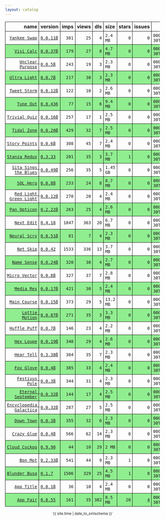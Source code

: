 ```yaml
---
layout: catalog
---
```


<style>
table {
    border-collapse: collapse;
}

td, th {
    border: 1px solid black;
    white-space: nowrap;
}

th, td {
    padding: 5px;
}

tr:nth-child(even) {
    background-color: Lightgreen;
}
</style>

| name | version | imps | views | dls | size | stars | issues | date | category |
| ---: | :------ | ---: | ----: | --: | :--- | -----:| -----: | ---- | :------- |
| [`Yankee Swap`](https://Yankee-Swap.github.io/App/) | [``0.0.11β``](https://github.com/Yankee-Swap/App/releases/0.0.11) | `381` | `25` | `4` | `2.4 MB` | `0` | `0` | `0001-12-30T00:00:00Z` | [`social-networking`](https://github.com/topics/appfair-social-networking)  |
| [`Visi Calc`](https://Visi-Calc.github.io/App/) | [``0.0.37β``](https://github.com/Visi-Calc/App/releases/0.0.37) | `179` | `27` | `8` | `4.7 MB` | `0` | `0` | `0001-12-30T00:00:00Z` | [`business`](https://github.com/topics/appfair-business)  |
| [`Unclear Purpose`](https://Unclear-Purpose.github.io/App/) | [``0.0.5β``](https://github.com/Unclear-Purpose/App/releases/0.0.5) | `243` | `19` | `3` | `2.3 MB` | `0` | `0` | `0001-12-30T00:00:00Z` | [`finance`](https://github.com/topics/appfair-finance)  |
| [`Ultra Light`](https://Ultra-Light.github.io/App/) | [``0.0.7β``](https://github.com/Ultra-Light/App/releases/0.0.7) | `217` | `30` | `3` | `2.3 MB` | `0` | `0` | `0001-12-30T00:00:00Z` | [`news`](https://github.com/topics/appfair-news)  |
| [`Tweet Storm`](https://Tweet-Storm.github.io/App/) | [``0.0.12β``](https://github.com/Tweet-Storm/App/releases/0.0.12) | `122` | `10` | `2` | `2.6 MB` | `0` | `0` | `0001-12-30T00:00:00Z` | [`social-networking`](https://github.com/topics/appfair-social-networking)  |
| [`Tune Out`](https://Tune-Out.github.io/App/) | [``0.8.436``](https://github.com/Tune-Out/App/releases/0.8.436) | `77` | `15` | `6` | `9.4 MB` | `0` | `0` | `0001-12-30T00:00:00Z` | [`music`](https://github.com/topics/appfair-music)  |
| [`Trivial Quiz`](https://Trivial-Quiz.github.io/App/) | [``0.0.16β``](https://github.com/Trivial-Quiz/App/releases/0.0.16) | `257` | `17` | `1` | `2.5 MB` | `0` | `0` | `0001-12-30T00:00:00Z` | [`games`](https://github.com/topics/appfair-games)  |
| [`Tidal Zone`](https://Tidal-Zone.github.io/App/) | [``0.0.20β``](https://github.com/Tidal-Zone/App/releases/0.0.20) | `429` | `32` | `7` | `2.5 MB` | `0` | `0` | `0001-12-30T00:00:00Z` | [`weather`](https://github.com/topics/appfair-weather)  |
| [`Story Points`](https://Story-Points.github.io/App/) | [``0.0.6β``](https://github.com/Story-Points/App/releases/0.0.6) | `308` | `45` | `7` | `2.4 MB` | `0` | `0` | `0001-12-30T00:00:00Z` | [`developer-tools`](https://github.com/topics/appfair-developer-tools)  |
| [`Stanza Redux`](https://Stanza-Redux.github.io/App/) | [``0.3.33``](https://github.com/Stanza-Redux/App/releases/0.3.33) | `201` | `35` | `3` | `3.7 MB` | `1` | `0` | `0001-12-30T00:00:00Z` | [`reference`](https://github.com/topics/appfair-reference)  |
| [`Sita Sings the Blues`](https://Sita-Sings-the-Blues.github.io/App/) | [``0.0.49β``](https://github.com/Sita-Sings-the-Blues/App/releases/0.0.49) | `256` | `35` | `5` | `1.45 GB` | `0` | `0` | `0001-12-30T00:00:00Z` | [`video`](https://github.com/topics/appfair-video)  |
| [`SQL Hero`](https://SQL-Hero.github.io/App/) | [``0.0.8β``](https://github.com/SQL-Hero/App/releases/0.0.8) | `233` | `24` | `8` | `8.7 MB` | `0` | `0` | `0001-12-30T00:00:00Z` | [`developer-tools`](https://github.com/topics/appfair-developer-tools)  |
| [`Red Light Green Light`](https://Red-Light-Green-Light.github.io/App/) | [``0.0.12β``](https://github.com/Red-Light-Green-Light/App/releases/0.0.12) | `270` | `20` | `4` | `2.4 MB` | `0` | `0` | `0001-12-30T00:00:00Z` | [`developer-tools`](https://github.com/topics/appfair-developer-tools)  |
| [`Pan Opticon`](https://Pan-Opticon.github.io/App/) | [``0.2.22β``](https://github.com/Pan-Opticon/App/releases/0.2.22) | `263` | `25` | `4` | `2.6 MB` | `0` | `0` | `0001-12-30T00:00:00Z` | [`sports`](https://github.com/topics/appfair-sports)  |
| [`Next Edit`](https://Next-Edit.github.io/App/) | [``0.4.18``](https://github.com/Next-Edit/App/releases/0.4.18) | `1847` | `363` | `20` | `6.7 MB` | `0` | `0` | `0001-12-30T00:00:00Z` | [`productivity`](https://github.com/topics/appfair-productivity)  |
| [`Neural Scry`](https://Neural-Scry.github.io/App/) | [``0.0.51β``](https://github.com/Neural-Scry/App/releases/0.0.51) | `81` | `7` | `4` | `2.3 MB` | `0` | `0` | `0001-12-30T00:00:00Z` | [`medical`](https://github.com/topics/appfair-medical)  |
| [`Net Skip`](https://Net-Skip.github.io/App/) | [``0.0.42``](https://github.com/Net-Skip/App/releases/0.0.42) | `1533` | `336` | `13` | `3.7 MB` | `0` | `0` | `0001-12-30T00:00:00Z` | [`productivity`](https://github.com/topics/appfair-productivity)  |
| [`Name Sense`](https://Name-Sense.github.io/App/) | [``0.0.24β``](https://github.com/Name-Sense/App/releases/0.0.24) | `320` | `30` | `4` | `2.7 MB` | `0` | `0` | `0001-12-30T00:00:00Z` | [`education`](https://github.com/topics/appfair-education)  |
| [`Micro Vector`](https://Micro-Vector.github.io/App/) | [``0.0.8β``](https://github.com/Micro-Vector/App/releases/0.0.8) | `327` | `37` | `7` | `2.8 MB` | `0` | `0` | `0001-12-30T00:00:00Z` | [`graphics-design`](https://github.com/topics/appfair-graphics-design)  |
| [`Media Res`](https://Media-Res.github.io/App/) | [``0.0.17β``](https://github.com/Media-Res/App/releases/0.0.17) | `421` | `30` | `5` | `2.4 MB` | `0` | `0` | `0001-12-30T00:00:00Z` | [`lifestyle`](https://github.com/topics/appfair-lifestyle)  |
| [`Main Course`](https://Main-Course.github.io/App/) | [``0.0.15β``](https://github.com/Main-Course/App/releases/0.0.15) | `373` | `29` | `5` | `13.2 MB` | `0` | `0` | `0001-12-30T00:00:00Z` | [`education`](https://github.com/topics/appfair-education)  |
| [`Lottie Motion`](https://Lottie-Motion.github.io/App/) | [``0.0.87β``](https://github.com/Lottie-Motion/App/releases/0.0.87) | `271` | `35` | `3` | `3.3 MB` | `0` | `0` | `0001-12-30T00:00:00Z` | [`developer-tools`](https://github.com/topics/appfair-developer-tools)  |
| [`Huffle Puff`](https://Huffle-Puff.github.io/App/) | [``0.0.7β``](https://github.com/Huffle-Puff/App/releases/0.0.7) | `146` | `23` | `4` | `2.2 MB` | `0` | `0` | `0001-12-30T00:00:00Z` | [`entertainment`](https://github.com/topics/appfair-entertainment)  |
| [`Hex Loupe`](https://Hex-Loupe.github.io/App/) | [``0.0.19β``](https://github.com/Hex-Loupe/App/releases/0.0.19) | `340` | `29` | `4` | `2.6 MB` | `0` | `0` | `0001-12-30T00:00:00Z` | [`developer-tools`](https://github.com/topics/appfair-developer-tools)  |
| [`Hear Tell`](https://Hear-Tell.github.io/App/) | [``0.3.38β``](https://github.com/Hear-Tell/App/releases/0.3.38) | `304` | `35` | `7` | `2.3 MB` | `0` | `0` | `0001-12-30T00:00:00Z` | [`healthcare-fitness`](https://github.com/topics/appfair-healthcare-fitness)  |
| [`Fox Glove`](https://Fox-Glove.github.io/App/) | [``0.0.4β``](https://github.com/Fox-Glove/App/releases/0.0.4) | `385` | `33` | `4` | `2.4 MB` | `0` | `0` | `0001-12-30T00:00:00Z` | [`utilities`](https://github.com/topics/appfair-utilities)  |
| [`Festivus Pole`](https://Festivus-Pole.github.io/App/) | [``0.0.3β``](https://github.com/Festivus-Pole/App/releases/0.0.3) | `344` | `31` | `4` | `2.3 MB` | `0` | `0` | `0001-12-30T00:00:00Z` | [`entertainment`](https://github.com/topics/appfair-entertainment)  |
| [`Eternal September`](https://Eternal-September.github.io/App/) | [``0.0.32β``](https://github.com/Eternal-September/App/releases/0.0.32) | `144` | `17` | `4` | `2.5 MB` | `0` | `0` | `0001-12-30T00:00:00Z` | [`education`](https://github.com/topics/appfair-education)  |
| [`Encyclopedia Galactica`](https://Encyclopedia-Galactica.github.io/App/) | [``0.0.32β``](https://github.com/Encyclopedia-Galactica/App/releases/0.0.32) | `287` | `27` | `5` | `2.5 MB` | `0` | `0` | `0001-12-30T00:00:00Z` | [`reference`](https://github.com/topics/appfair-reference)  |
| [`Down Town`](https://Down-Town.github.io/App/) | [``0.0.3β``](https://github.com/Down-Town/App/releases/0.0.3) | `355` | `32` | `6` | `2.3 MB` | `0` | `0` | `0001-12-30T00:00:00Z` | [`travel`](https://github.com/topics/appfair-travel)  |
| [`Crazy Glue`](https://Crazy-Glue.github.io/App/) | [``0.0.4β``](https://github.com/Crazy-Glue/App/releases/0.0.4) | `566` | `62` | `14` | `2.3 MB` | `0` | `0` | `0001-12-30T00:00:00Z` | [`graphics-design`](https://github.com/topics/appfair-graphics-design)  |
| [`Cloud Cuckoo`](https://Cloud-Cuckoo.github.io/App/) | [``0.9.90``](https://github.com/Cloud-Cuckoo/App/releases/0.9.90) | `44` | `10` | `29` | `2 MB` | `0` | `0` | `0001-12-30T00:00:00Z` | [`games`](https://github.com/topics/appfair-games)  |
| [`Bon Mot`](https://Bon-Mot.github.io/App/) | [``0.2.33β``](https://github.com/Bon-Mot/App/releases/0.2.33) | `541` | `44` | `9` | `2.3 MB` | `1` | `0` | `0001-12-30T00:00:00Z` | [`reference`](https://github.com/topics/appfair-reference)  |
| [`Blunder Busq`](https://Blunder-Busq.github.io/App/) | [``0.1.7``](https://github.com/Blunder-Busq/App/releases/0.1.7) | `1506` | `329` | `25` | `4.5 MB` | `1` | `0` | `0001-12-30T00:00:00Z` | [`productivity`](https://github.com/topics/appfair-productivity)  |
| [`App Title`](https://App-Title.github.io/App/) | [``0.0.1β``](https://github.com/App-Title/App/releases/0.0.1) | `36` | `10` | `4` | `2.4 MB` | `0` | `0` | `0001-12-30T00:00:00Z` |  |
| [`App Fair`](https://App-Fair.github.io/App/) | [``0.8.55``](https://github.com/App-Fair/App/releases/0.8.55) | `161` | `35` | `382` | `8.5 MB` | `20` | [``4``](https://github.com/App-Fair/App/issues) | `0001-12-30T00:00:00Z` | [`utilities`](https://github.com/topics/appfair-utilities)  |

<center><small>`{{ site.time | date_to_xmlschema }}`</small></center>
